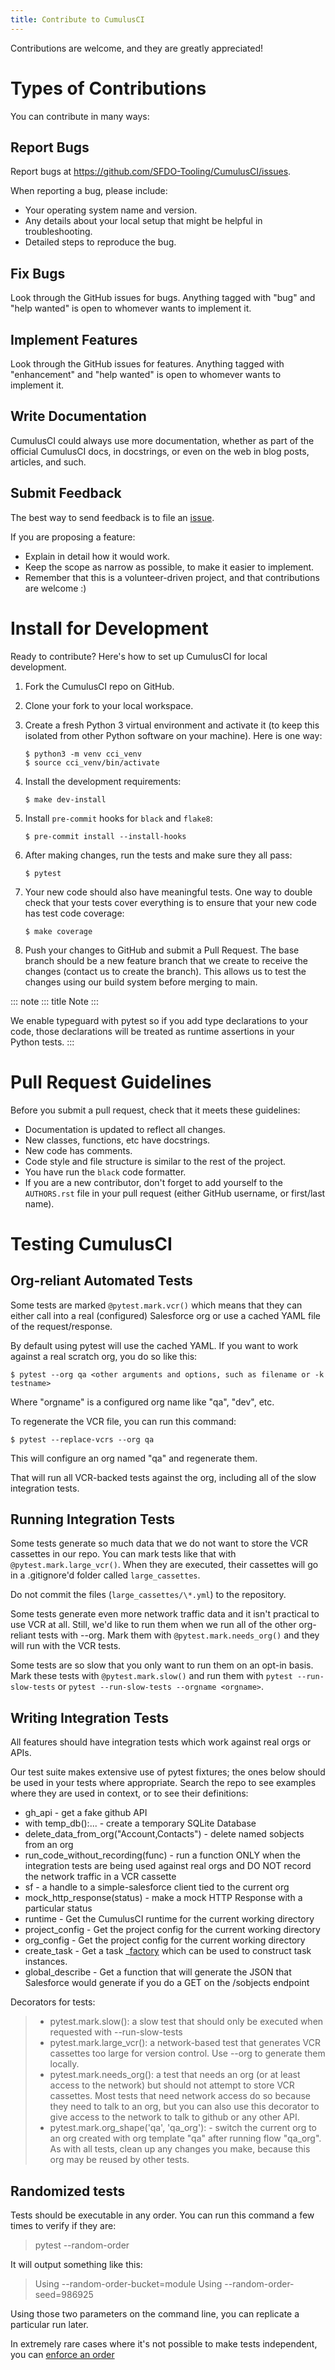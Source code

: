 ```yaml
---
title: Contribute to CumulusCI
---
```


Contributions are welcome, and they are greatly appreciated!

# Types of Contributions

You can contribute in many ways:

## Report Bugs

Report bugs at <https://github.com/SFDO-Tooling/CumulusCI/issues>.

When reporting a bug, please include:

-   Your operating system name and version.
-   Any details about your local setup that might be helpful in
    troubleshooting.
-   Detailed steps to reproduce the bug.

## Fix Bugs

Look through the GitHub issues for bugs. Anything tagged with \"bug\"
and \"help wanted\" is open to whomever wants to implement it.

## Implement Features

Look through the GitHub issues for features. Anything tagged with
\"enhancement\" and \"help wanted\" is open to whomever wants to
implement it.

## Write Documentation

CumulusCI could always use more documentation, whether as part of the
official CumulusCI docs, in docstrings, or even on the web in blog
posts, articles, and such.

## Submit Feedback

The best way to send feedback is to file an
[issue](https://github.com/SFDO-Tooling/CumulusCI/issues).

If you are proposing a feature:

-   Explain in detail how it would work.
-   Keep the scope as narrow as possible, to make it easier to
    implement.
-   Remember that this is a volunteer-driven project, and that
    contributions are welcome :)

# Install for Development

Ready to contribute? Here\'s how to set up CumulusCI for local
development.

1.  Fork the CumulusCI repo on GitHub.

2.  Clone your fork to your local workspace.

3.  Create a fresh Python 3 virtual environment and activate it (to keep
    this isolated from other Python software on your machine). Here is
    one way:

        $ python3 -m venv cci_venv
        $ source cci_venv/bin/activate

4.  Install the development requirements:

        $ make dev-install

5.  Install `pre-commit` hooks for `black` and `flake8`:

        $ pre-commit install --install-hooks

6.  After making changes, run the tests and make sure they all pass:

        $ pytest

7.  Your new code should also have meaningful tests. One way to double
    check that your tests cover everything is to ensure that your new
    code has test code coverage:

        $ make coverage

8.  Push your changes to GitHub and submit a Pull Request. The base
    branch should be a new feature branch that we create to receive the
    changes (contact us to create the branch). This allows us to test
    the changes using our build system before merging to main.

::: note
::: title
Note
:::

We enable typeguard with pytest so if you add type declarations to your
code, those declarations will be treated as runtime assertions in your
Python tests.
:::

# Pull Request Guidelines

Before you submit a pull request, check that it meets these guidelines:

-   Documentation is updated to reflect all changes.
-   New classes, functions, etc have docstrings.
-   New code has comments.
-   Code style and file structure is similar to the rest of the project.
-   You have run the `black` code formatter.
-   If you are a new contributor, don\'t forget to add yourself to the
    `AUTHORS.rst` file in your pull request (either GitHub username, or
    first/last name).

# Testing CumulusCI

## Org-reliant Automated Tests

Some tests are marked `@pytest.mark.vcr()` which means that they can
either call into a real (configured) Salesforce org or use a cached YAML
file of the request/response.

By default using pytest will use the cached YAML. If you want to work
against a real scratch org, you do so like this:

    $ pytest --org qa <other arguments and options, such as filename or -k testname>

Where \"orgname\" is a configured org name like \"qa\", \"dev\", etc.

To regenerate the VCR file, you can run this command:

    $ pytest --replace-vcrs --org qa

This will configure an org named \"qa\" and regenerate them.

That will run all VCR-backed tests against the org, including all of the
slow integration tests.

## Running Integration Tests

Some tests generate so much data that we do not want to store the VCR
cassettes in our repo. You can mark tests like that with
`@pytest.mark.large_vcr()`. When they are executed, their cassettes will
go in a .gitignore\'d folder called `large_cassettes`.

Do not commit the files (`large_cassettes/\*.yml`) to the repository.

Some tests generate even more network traffic data and it isn\'t
practical to use VCR at all. Still, we\'d like to run them when we run
all of the other org-reliant tests with \--org. Mark them with
`@pytest.mark.needs_org()` and they will run with the VCR tests.

Some tests are so slow that you only want to run them on an opt-in
basis. Mark these tests with `@pytest.mark.slow()` and run them with
`pytest --run-slow-tests` or
`pytest --run-slow-tests --orgname <orgname>`.

## Writing Integration Tests

All features should have integration tests which work against real orgs
or APIs.

Our test suite makes extensive use of pytest fixtures; the ones below
should be used in your tests where appropriate. Search the repo to see
examples where they are used in context, or to see their definitions:

-   gh_api - get a fake github API
-   with temp_db():\... - create a temporary SQLite Database
-   delete_data_from_org(\"Account,Contacts\") - delete named sobjects
    from an org
-   run_code_without_recording(func) - run a function ONLY when the
    integration tests are being used against real orgs and DO NOT record
    the network traffic in a VCR cassette
-   sf - a handle to a simple-salesforce client tied to the current org
-   mock_http_response(status) - make a mock HTTP Response with a
    particular status
-   runtime - Get the CumulusCI runtime for the current working
    directory
-   project_config - Get the project config for the current working
    directory
-   org_config - Get the project config for the current working
    directory
-   create_task - Get a task \_[factory]() which can be used to
    construct task instances.
-   global_describe - Get a function that will generate the JSON that
    Salesforce would generate if you do a GET on the /sobjects endpoint

Decorators for tests:

> -   pytest.mark.slow(): a slow test that should only be executed when
>     requested with \--run-slow-tests
> -   pytest.mark.large_vcr(): a network-based test that generates VCR
>     cassettes too large for version control. Use \--org to generate
>     them locally.
> -   pytest.mark.needs_org(): a test that needs an org (or at least
>     access to the network) but should not attempt to store VCR
>     cassettes. Most tests that need network access do so because they
>     need to talk to an org, but you can also use this decorator to
>     give access to the network to talk to github or any other API.
> -   pytest.mark.org_shape(\'qa\', \'qa_org\'): - switch the current
>     org to an org created with org template \"qa\" after running flow
>     \"qa_org\". As with all tests, clean up any changes you make,
>     because this org may be reused by other tests.

## Randomized tests

Tests should be executable in any order. You can run this command a few
times to verify if they are:

> pytest \--random-order

It will output something like this:

> Using \--random-order-bucket=module Using \--random-order-seed=986925

Using those two parameters on the command line, you can replicate a
particular run later.

In extremely rare cases where it\'s not possible to make tests
independent, you can [enforce an
order](https://pythonhosted.org/pytest-random-order/#disable-shuffling-in-module-or-class)
